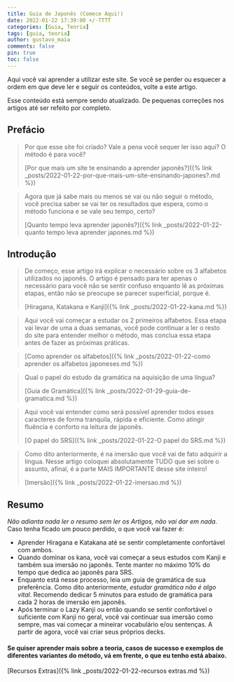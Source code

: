 ```yaml
---
title: Guia de Japonês (Comece Aqui!)
date: 2022-01-22 17:39:00 +/-TTTT
categories: [Guia, Teoria]
tags: [guia, teoria]
author: gustavo_maia
comments: false
pin: true
toc: false
---
```


Aqui você vai aprender a utilizar este site. Se você se perder ou esquecer a ordem em que deve ler e seguir os conteúdos, volte a este artigo.

Esse conteúdo está sempre sendo atualizado. De pequenas correções nos artigos até ser refeito por completo.

## Prefácio

>Por que esse site foi criado? Vale a pena você sequer ler isso aqui? O método é para você?
>
> [Por que mais um site te ensinando a aprender japonês?]({% link _posts/2022-01-22-por-que-mais-um-site-ensinando-japones?.md %})

>Agora que já sabe mais ou menos se vai ou não seguir o método, você precisa saber se vai ter os resultados que espera, como o método funciona e se vale seu tempo, certo?
>
>[Quanto tempo leva aprender japonês?]({% link _posts/2022-01-22-quanto tempo leva aprender japones.md %})

## Introdução

> De começo, esse artigo irá explicar o necessário sobre os 3 alfabetos utilizados no japonês. O artigo é pensado para ter apenas o necessário para você não se sentir confuso enquanto lê as próximas etapas, então não se preocupe se parecer superficial, porque é.
>
>[Hiragana, Katakana e Kanji]({% link _posts/2022-01-22-kana.md %})

> Aqui você vai começar a estudar os 2 primeiros alfabetos.
> Essa etapa vai levar de uma a duas semanas, você pode continuar a ler o resto do site para entender melhor o método, mas conclua essa etapa antes de fazer as próximas práticas.

>
>[Como aprender os alfabetos]({% link _posts/2022-01-22-como aprender os alfabetos japoneses.md %})

> Qual o papel do estudo da gramática na aquisição de uma língua?
>
>[Guia de Gramática]({% link _posts/2022-01-29-guia-de-gramatica.md %})

>Aqui você vai entender como será possível aprender todos esses caracteres de forma tranquila, rápida e eficiente. Como atingir fluência e conforto na leitura de japonês.
>
>[O papel do SRS]({% link _posts/2022-01-22-O papel do SRS.md %})

> Como dito anteriormente, é na imersão que você vai de fato adquirir a língua. Nesse artigo coloquei absolutamente TUDO que sei sobre o assunto, afinal, é a parte MAIS IMPORTANTE desse site inteiro!
>
>[Imersão]({% link _posts/2022-01-22-imersao.md %})

## Resumo
*Não adianta nada ler o resumo sem ler os Artigos, não vai dar em nada.*
Caso tenha ficado um pouco perdido, o que você vai fazer é:
* Aprender Hiragana e Katakana até se sentir completamente confortável com ambos.
* Quando dominar os kana, você vai começar a seus estudos com Kanji e também sua imersão no japonês. Tente manter no máximo 10% do tempo que dedica ao japonês para SRS.
* Enquanto está nesse processo, leia um guia de gramática de sua preferência. Como dito anteriormente, *estudar gramática não é algo vital*. Recomendo dedicar 5 minutos para estudo de gramática para cada 2 horas de imersão em japonês.
* Após terminar o Lazy Kanji ou então quando se sentir confortável o suficiente com Kanji no geral, você vai continuar sua imersão como sempre, mas vai começar a mineirar vocabulário e/ou sentenças. A partir de agora, você vai criar seus próprios decks.

#### Se quiser aprender mais sobre a teoria, casos de sucesso e exemplos de diferentes variantes do método, vá em frente, o que eu tenho está abaixo.

[Recursos Extras]({% link _posts/2022-01-22-recursos extras.md %})